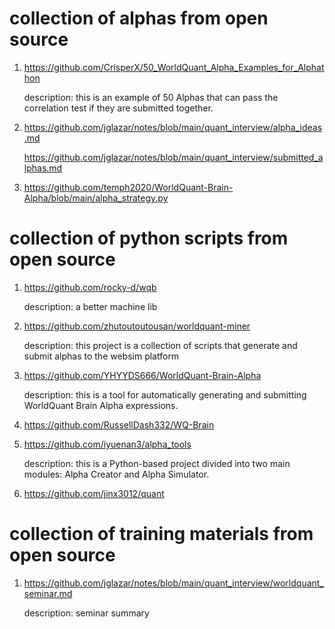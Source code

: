 # collection of alphas from open source
1. https://github.com/CrisperX/50_WorldQuant_Alpha_Examples_for_Alphathon

   description: this is an example of 50 Alphas that can pass the correlation test if they are submitted together.

2. https://github.com/jglazar/notes/blob/main/quant_interview/alpha_ideas.md

   https://github.com/jglazar/notes/blob/main/quant_interview/submitted_alphas.md

3. https://github.com/temph2020/WorldQuant-Brain-Alpha/blob/main/alpha_strategy.py

# collection of python scripts from open source   

1. https://github.com/rocky-d/wqb

   description: a better machine lib
   
2. https://github.com/zhutoutoutousan/worldquant-miner

   description: this project is a collection of scripts that generate and submit alphas to the websim platform

3. https://github.com/YHYYDS666/WorldQuant-Brain-Alpha

   description: this is a tool for automatically generating and submitting WorldQuant Brain Alpha expressions.

4. https://github.com/RussellDash332/WQ-Brain

5. https://github.com/iyuenan3/alpha_tools
   
   description: this is a Python-based project divided into two main modules: Alpha Creator and Alpha Simulator.

6. https://github.com/jinx3012/quant

# collection of training materials from open source
1. https://github.com/jglazar/notes/blob/main/quant_interview/worldquant_seminar.md

   description: seminar summary
